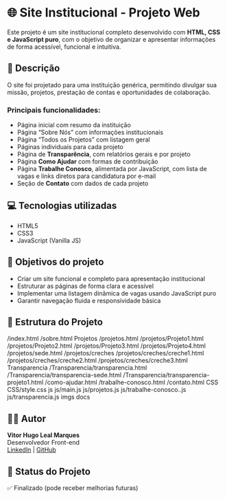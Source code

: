 # 🌐 Site Institucional - Projeto Web


Este projeto é um site institucional completo desenvolvido com **HTML, CSS e JavaScript puro**, com o objetivo de organizar e apresentar informações de forma acessível, funcional e intuitiva.


## 🧾 Descrição


O site foi projetado para uma instituição genérica, permitindo divulgar sua missão, projetos, prestação de contas e oportunidades de colaboração.


### Principais funcionalidades:


- Página inicial com resumo da instituição
- Página “Sobre Nós” com informações institucionais
- Página “Todos os Projetos” com listagem geral
- Páginas individuais para cada projeto
- Página de **Transparência**, com relatórios gerais e por projeto
- Página **Como Ajudar** com formas de contribuição
- Página **Trabalhe Conosco**, alimentada por JavaScript, com lista de vagas e links diretos para candidatura por e-mail
- Seção de **Contato** com dados de cada projeto


## 💻 Tecnologias utilizadas


- HTML5
- CSS3
- JavaScript (Vanilla JS)


## 🎯 Objetivos do projeto


- Criar um site funcional e completo para apresentação institucional
- Estruturar as páginas de forma clara e acessível
- Implementar uma listagem dinâmica de vagas usando JavaScript puro
- Garantir navegação fluida e responsividade básica


## 📁 Estrutura do Projeto


/index.html
/sobre.html
Projetos
  /projetos.html
  /projetos/Projeto1.html
  /projetos/Projeto2.html
  /projetos/Projeto3.html
  /projetos/Projeto4.html
  /projetos/sede.html
  /projetos/creches
    /projetos/creches/creche1.html
    /projetos/creches/creche2.html
    /projetos/creches/creche3.html
Transparencia
  /Transparencia/transparencia.html
  /Transparencia/transparencia-sede.html
  /Transparencia/transparencia-projeto1.html
/como-ajudar.html
/trabalhe-conosco.html
/contato.html
CSS
  CSS/style.css
js
  js/main.js
  js/projetos.js
  js/trabalhe-conosco..js
  js/transparencia.js
 imgs
 docs

 

## 🧑‍💻 Autor


**Vitor Hugo Leal Marques**  
Desenvolvedor Front-end  
[LinkedIn](https://www.linkedin.com/in/vitor-hugo-leal-marques-481399267/) | [GitHub](https://github.com/vh-00)


## 📌 Status do Projeto


✅ Finalizado (pode receber melhorias futuras)

